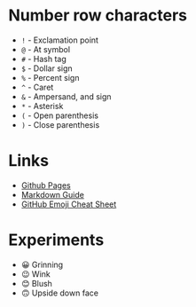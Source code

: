 # Number row characters
* `!` - Exclamation point
* `@` - At symbol
* `#` - Hash tag
* `$` - Dollar sign
* `%` - Percent sign
* `^` - Caret
* `&` - Ampersand, and sign
* `*` - Asterisk
* `(` - Open parenthesis
* `)` - Close parenthesis

# Links
* [Github Pages](https://pages.github.com/)
* [Markdown Guide](https://www.markdownguide.org/)
* [GitHub Emoji Cheat Sheet](https://github.com/ikatyang/emoji-cheat-sheet)

# Experiments
* :grinning: Grinning
* :wink: Wink
* :blush: Blush
* :upside_down_face: Upside down face
